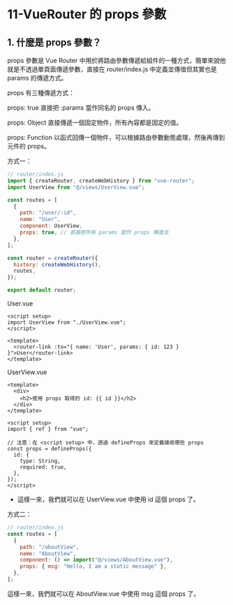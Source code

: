 # 11-VueRouter 的 props 參數

## 1. 什麼是 props 參數？

props 參數是 Vue Router 中用於將路由參數傳遞給組件的一種方式，簡單來說他就是不透過單頁面傳遞參數，直接在 router/index.js 中定義並傳值但其實也是 params 的傳遞方式。

props 有三種傳遞方式：

props: true
直接把 :params 當作同名的 props 傳入。

props: Object
直接傳遞一個固定物件，所有內容都是固定的值。

props: Function
以函式回傳一個物件，可以根據路由參數動態處理，然後再傳到元件的 props。

方式一：

```js
// router/index.js
import { createRouter, createWebHistory } from "vue-router";
import UserView from "@/views/UserView.vue";

const routes = [
  {
    path: "/user/:id",
    name: "User",
    component: UserView,
    props: true, // 直接把所有 params 當作 props 傳進去
  },
];

const router = createRouter({
  history: createWebHistory(),
  routes,
});

export default router;
```

User.vue

```vue
<script setup>
import UserView from "./UserView.vue";
</script>

<template>
  <router-link :to="{ name: 'User', params: { id: 123 } }">User</router-link>
</template>
```

UserView.vue

```vue
<template>
  <div>
    <h2>使用 props 取得的 id: {{ id }}</h2>
  </div>
</template>

<script setup>
import { ref } from "vue";

// 注意：在 <script setup> 中，透過 defineProps 來定義接收哪些 props
const props = defineProps({
  id: {
    type: String,
    required: true,
  },
});
</script>
```

- 這樣一來，我們就可以在 UserView.vue 中使用 id 這個 props 了。

方式二：

```js
// router/index.js
const routes = [
  {
    path: "/aboutView",
    name: "AboutView",
    component: () => import("@/views/AboutView.vue"),
    props: { msg: "Hello, I am a static message" },
  },
];
```

這樣一來，我們就可以在 AboutView.vue 中使用 msg 這個 props 了。
